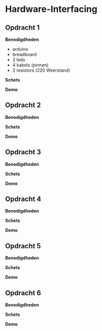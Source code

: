 # Hardware-Interfacing

## Opdracht 1


**Benodigdheden**
- arduino
- breadboard
- 2 leds
- 4 kabels (pinnen)
- 2 resistors (220 Weerstand)


**Schets**


**Demo**

## Opdracht 2


**Benodigdheden**

**Schets**

**Demo**

## Opdracht 3


**Benodigdheden**

**Schets**

**Demo**

## Opdracht 4


**Benodigdheden**

**Schets**

**Demo**

## Opdracht 5


**Benodigdheden**

**Schets**

**Demo**

## Opdracht 6


**Benodigdheden**

**Schets**

**Demo**
